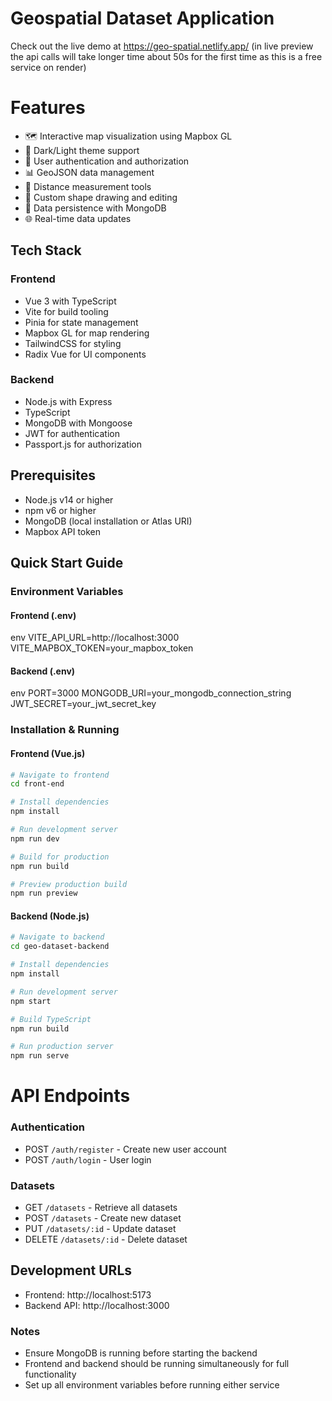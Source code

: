# Geospatial Dataset Application
Check out the live demo at https://geo-spatial.netlify.app/
(in live preview the api calls will take longer time about 50s for the first time as this is a free service on render)

# Features

- 🗺️ Interactive map visualization using Mapbox GL
- 🎨 Dark/Light theme support
- 🔐 User authentication and authorization
- 📊 GeoJSON data management
- 📏 Distance measurement tools
- 🎯 Custom shape drawing and editing
- 💾 Data persistence with MongoDB
- 🌐 Real-time data updates

## Tech Stack

### Frontend
- Vue 3 with TypeScript
- Vite for build tooling
- Pinia for state management
- Mapbox GL for map rendering
- TailwindCSS for styling
- Radix Vue for UI components

### Backend
- Node.js with Express
- TypeScript
- MongoDB with Mongoose
- JWT for authentication
- Passport.js for authorization

## Prerequisites

- Node.js v14 or higher
- npm v6 or higher
- MongoDB (local installation or Atlas URI)
- Mapbox API token


## Quick Start Guide

### Environment Variables

#### Frontend (.env)
env
VITE_API_URL=http://localhost:3000
VITE_MAPBOX_TOKEN=your_mapbox_token

#### Backend (.env)
env
PORT=3000
MONGODB_URI=your_mongodb_connection_string
JWT_SECRET=your_jwt_secret_key

### Installation & Running

#### Frontend (Vue.js)
```bash
# Navigate to frontend
cd front-end

# Install dependencies
npm install

# Run development server
npm run dev

# Build for production
npm run build

# Preview production build
npm run preview
```

#### Backend (Node.js)
```bash
# Navigate to backend
cd geo-dataset-backend

# Install dependencies
npm install

# Run development server
npm start

# Build TypeScript
npm run build

# Run production server
npm run serve
```

# API Endpoints

### Authentication
- POST `/auth/register` - Create new user account
- POST `/auth/login` - User login

### Datasets
- GET `/datasets` - Retrieve all datasets
- POST `/datasets` - Create new dataset
- PUT `/datasets/:id` - Update dataset
- DELETE `/datasets/:id` - Delete dataset

## Development URLs
- Frontend: http://localhost:5173
- Backend API: http://localhost:3000

### Notes
- Ensure MongoDB is running before starting the backend
- Frontend and backend should be running simultaneously for full functionality
- Set up all environment variables before running either service
